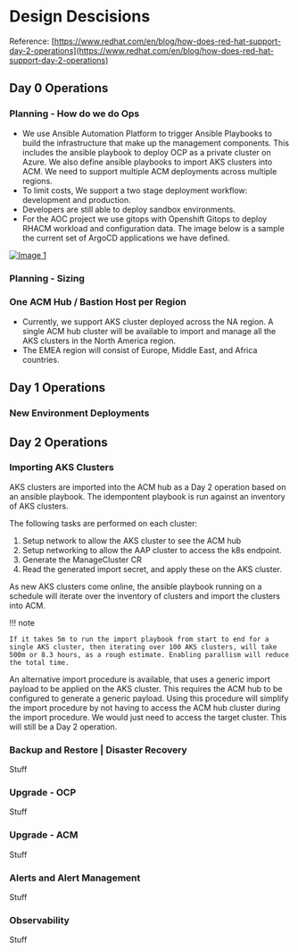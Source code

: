 # Design Descisions

Reference: [https://www.redhat.com/en/blog/how-does-red-hat-support-day-2-operations](https://www.redhat.com/en/blog/how-does-red-hat-support-day-2-operations)

## Day 0 Operations

### Planning - How do we do Ops

- We use Ansible Automation Platform to trigger Ansible Playbooks to build the infrastructure that make up the management components. This includes the ansible playbook to deploy OCP as a private cluster on Azure. We also define ansible playbooks to import AKS clusters into ACM. We need to support multiple ACM deployments across multiple regions.
- To limit costs, We support a two stage deployment workflow: development and production.
- Developers are still able to deploy sandbox environments.
- For the AOC project we use gitops with Openshift Gitops to deploy RHACM workload and configuration data. The image below is a sample the current set of ArgoCD applications we have defined.

[![Image 1](https://cdoan1.github.io/static-site-starter-src/images/acm_24_argocd_applications.png)](./images/acm_24_argocd_applications.png "Image 1: Applications")

### Planning - Sizing

### One ACM Hub / Bastion Host per Region

- Currently, we support AKS cluster deployed across the NA region. A single ACM hub cluster will be available to import and manage all the AKS clusters in the North America region.
- The EMEA region will consist of Europe, Middle East, and Africa countries.

## Day 1 Operations

### New Environment Deployments

## Day 2 Operations

### Importing AKS Clusters

AKS clusters are imported into the ACM hub as a Day 2 operation based on an ansible playbook.
The idempontent playbook is run against an inventory of AKS clusters.

The following tasks are performed on each cluster:

1. Setup network to allow the AKS cluster to see the ACM hub
2. Setup networking to allow the AAP cluster to access the k8s endpoint.
3. Generate the ManageCluster CR
4. Read the generated import secret, and apply these on the AKS cluster.

As new AKS clusters come online, the ansible playbook running on a schedule will iterate over the inventory of clusters and import the clusters into ACM. 

!!! note

    If it takes 5m to run the import playbook from start to end for a single AKS cluster, then iterating over 100 AKS clusters, will take 500m or 8.3 hours, as a rough estimate. Enabling parallism will reduce the total time.


An alternative import procedure is available, that uses a generic import payload to be applied on the AKS cluster. This requires the ACM hub to be configured to generate a generic payload. Using this procedure will simplify the import procedure by not having to access the ACM hub cluster during the import procedure. We would just need to access the target cluster. This will still be a Day 2 operation.


### Backup and Restore | Disaster Recovery

Stuff

### Upgrade - OCP

Stuff

### Upgrade - ACM

Stuff

### Alerts and Alert Management

Stuff

### Observability

Stuff


